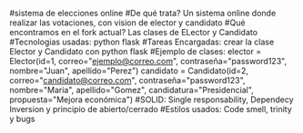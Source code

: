 #sistema de elecciones online 
#De qué trata? Un sistema online donde realizar las votaciones, con vision de elector y candidato
#Qué encontramos en el fork actual? Las clases de ELector y Candidato
#Tecnologias usadas: python flask
#Tareas Encargadas: crear la clase Elector y Candidato con python flask
#Ejemplo de clases: 
elector = Elector(id=1, correo="ejemplo@correo.com", contraseña="password123", nombre="Juan", apellido="Perez")
candidato = Candidato(id=2, correo="candidato@correo.com", contraseña="password123", nombre="Maria", apellido="Gomez",
candidatura="Presidencial", propuesta="Mejora económica")
#SOLID: Single responsability, Dependecy Inversion y principio de abierto/cerrado
#Estilos usados: Code smell, trinity y bugs
